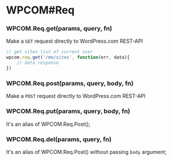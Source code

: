
# WPCOM#Req

### WPCOM.Req.get(params, query, fn)

Make a `GET` request directly to WordPress.com REST-API

```js
// get sites list of current user
wpcom.req.get('/me/sites', function(err, data){
	// data response
})
```

### WPCOM.Req.post(params, query, body, fn)

Make a `POST` request directly to WordPress.com REST-API


### WPCOM.Req.put(params, query, body, fn)

It's an alias of WPCOM.Req.Post();


### WPCOM.Req.del(params, query, fn)

It's an alias of WPCOM.Req.Post() without passing `body` argument;

